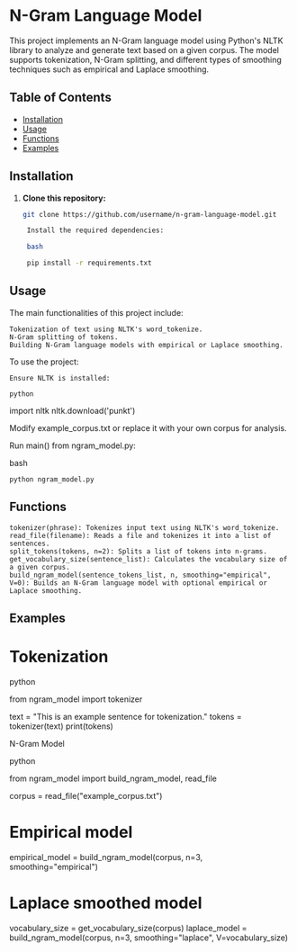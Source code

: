 # N-Gram Language Model

This project implements an N-Gram language model using Python's NLTK library to analyze and generate text based on a given corpus. The model supports tokenization, N-Gram splitting, and different types of smoothing techniques such as empirical and Laplace smoothing.

## Table of Contents

- [Installation](#installation)
- [Usage](#usage)
- [Functions](#functions)
- [Examples](#examples)

## Installation

1. **Clone this repository:**

   ```bash
   git clone https://github.com/username/n-gram-language-model.git

    Install the required dependencies:

    bash

    pip install -r requirements.txt

## Usage

The main functionalities of this project include:

    Tokenization of text using NLTK's word_tokenize.
    N-Gram splitting of tokens.
    Building N-Gram language models with empirical or Laplace smoothing.

To use the project:

    Ensure NLTK is installed:

    python

import nltk
nltk.download('punkt')

Modify example_corpus.txt or replace it with your own corpus for analysis.

Run main() from ngram_model.py:

bash

    python ngram_model.py

## Functions

    tokenizer(phrase): Tokenizes input text using NLTK's word_tokenize.
    read_file(filename): Reads a file and tokenizes it into a list of sentences.
    split_tokens(tokens, n=2): Splits a list of tokens into n-grams.
    get_vocabulary_size(sentence_list): Calculates the vocabulary size of a given corpus.
    build_ngram_model(sentence_tokens_list, n, smoothing="empirical", V=0): Builds an N-Gram language model with optional empirical or Laplace smoothing.

## Examples
# Tokenization

python

from ngram_model import tokenizer

text = "This is an example sentence for tokenization."
tokens = tokenizer(text)
print(tokens)

N-Gram Model

python

from ngram_model import build_ngram_model, read_file

corpus = read_file("example_corpus.txt")

# Empirical model
empirical_model = build_ngram_model(corpus, n=3, smoothing="empirical")

# Laplace smoothed model
vocabulary_size = get_vocabulary_size(corpus)
laplace_model = build_ngram_model(corpus, n=3, smoothing="laplace", V=vocabulary_size)

